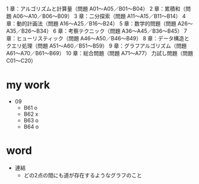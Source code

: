1 章：アルゴリズムと計算量（問題 A01～A05／B01～B04）
2 章：累積和（問題 A06～A10／B06～B09）
3 章：二分探索（問題 A11～A15／B11～B14）
4 章：動的計画法（問題 A16～A25／B16～B24）
5 章：数学的問題（問題 A26～A35／B26～B34）
6 章：考察テクニック（問題 A36～A45／B36～B45）
7 章：ヒューリスティック（問題 A46～A50／B46～B49）
8 章：データ構造とクエリ処理（問題 A51～A60／B51～B59）
9 章：グラフアルゴリズム（問題 A61～A70／B61～B69）
10 章：総合問題（問題 A71～A77）
力試し問題（問題 C01～C20）

# my work
- 09
  - B61 o
  - B62 x
  - B63 o
  - B64 o

# word
- 連結
  - どの2点の間にも道が存在するようなグラフのこと
